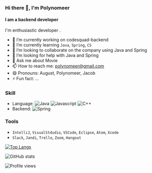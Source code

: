 <!--
**Polynomeer/Polynomeer** is a ✨ _special_ ✨ repository because its `README.md` (this file) appears on your GitHub profile.
-->

### Hi there 👋, I'm Polynomeer
#### I am a backend developer

I'm enthusiastic developer .

- 🔭 I’m currently working on codesquad-backend 
- 🌱 I’m currently learning `Java`, `Spring`, `CS` 
- 👯 I’m looking to collaborate on the company using Java and Spring 
- 🤔 I’m looking for help with Java and Spring 
- 💬 Ask me about Movie 
- 📫 How to reach me: polynomeer@gmail.com 
- 😄 Pronouns: August, Polynomeer, Jacob 
- ⚡ Fun fact: ... 

### Skill

- Language: ![Java](https://img.shields.io/badge/Java-%23ED8B00.svg?&style=flat&logo=java&logoColor=white) ![Javascript](https://img.shields.io/badge/Javascript%20-%23323330.svg?&style=flat&logo=Javascript&logoColor=%23F7DF1E) ![C++](https://img.shields.io/badge/-C%2B%2B-blue)
- Backend: ![Spring](https://img.shields.io/badge/Spring%20-%236DB33F.svg?&style=flat&logo=spring&logoColor=white)

### Tools

- `IntelliJ`, `VisualStdudio`, `VSCode`, `Eclipse`, `Atom`, `Xcode`
- `Slack`, `Jandi`, `Trello`, `Zoom`, `Hangout`

[![Top Langs](https://github-readme-stats.vercel.app/api/top-langs/?username=Polynomeer&layout=compact&theme=tokyonight&hide_border=true)](https://github.com/anuraghazra/github-readme-stats)

![GitHub stats](https://github-readme-stats.vercel.app/api?username=Polynomeer&show_icons=true&count_private=true&theme=blueberry&hide_border=true)  

![Profile views](https://gpvc.arturio.dev/Polynomeer)  


